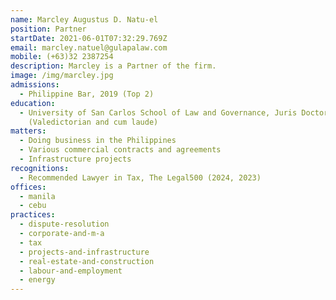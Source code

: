 ```yaml
---
name: Marcley Augustus D. Natu-el
position: Partner
startDate: 2021-06-01T07:32:29.769Z
email: marcley.natuel@gulapalaw.com
mobile: (+63)32 2387254
description: Marcley is a Partner of the firm.
image: /img/marcley.jpg
admissions:
  - Philippine Bar, 2019 (Top 2)
education:
  - University of San Carlos School of Law and Governance, Juris Doctor, 2018
    (Valedictorian and cum laude)
matters:
  - Doing business in the Philippines
  - Various commercial contracts and agreements
  - Infrastructure projects
recognitions:
  - Recommended Lawyer in Tax, The Legal500 (2024, 2023)
offices:
  - manila
  - cebu
practices:
  - dispute-resolution
  - corporate-and-m-a
  - tax
  - projects-and-infrastructure
  - real-estate-and-construction
  - labour-and-employment
  - energy
---
```

